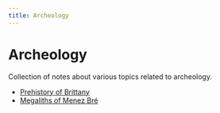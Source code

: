 ```yaml
---
title: Archeology
---
```


# Archeology

Collection of notes about various topics related to archeology.

- [Prehistory of Brittany](/archeology/brittany-prehistory)
- [Megaliths of Menez Bré](/archeology/menez-bre-megaliths)
